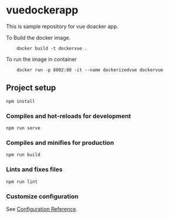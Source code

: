 # vuedockerapp

This is sample repository for vue doacker app.

To Build the docker image.
```
    docker build -t dockervue .
```

To run the image in container
```
    docker run -p 8002:80 -it --name dockerizedvue dockervue
```
## Project setup
```
npm install
```

### Compiles and hot-reloads for development
```
npm run serve
```

### Compiles and minifies for production
```
npm run build
```

### Lints and fixes files
```
npm run lint
```

### Customize configuration
See [Configuration Reference](https://cli.vuejs.org/config/).
